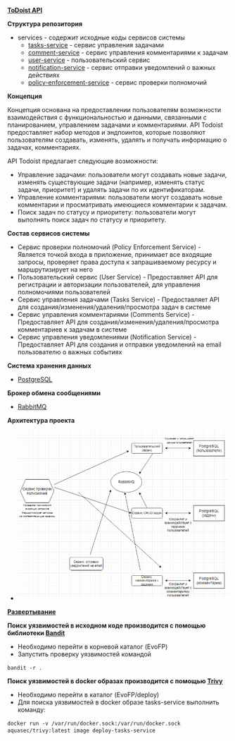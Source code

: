 **[ToDoist API](https://github.com/maaaaQ/EvoFP)**

**Структура репозитория**

- services - содержит исходные коды сервисов системы
  - [tasks-service](https://github.com/maaaaQ/EvoFP/tree/developer/services/tasks-service) - сервис управления задачами
  - [comment-service](https://github.com/maaaaQ/EvoFP/tree/developer/services/comment-service) - сервис управления комментариями к задачам
  - [user-service](https://github.com/maaaaQ/EvoFP/tree/developer/services/user-service) - пользовательский сервис
  - [notification-service](https://github.com/maaaaQ/EvoFP/tree/developer/services/notification-service) - сервис отправки уведомлений о важных действиях
  - [policy-enforcement-service](https://github.com/maaaaQ/EvoFP/tree/developer/services/policy-enforcement-service) - сервис проверки полномочий

**Концепция**

Концепция основана на предоставлении пользователям возможности взаимодействия с функциональностью и данными, связанными с планированием, управлением задачами и комментариями.
API Todoist предоставляет набор методов и эндпоинтов, которые позволяют пользователям создавать, изменять, удалять и получать информацию о задачах, комментариях.

API Todoist предлагает следующие возможности:

- Управление задачами: пользователи могут создавать новые задачи, изменять существующие задачи (например, изменять статус задачи, приоритет) и удалять задачи по их идентификаторам.
- Управление комментариями: пользователи могут создавать новые комментарии и просматривать имеющиеся комментарии к задачам.
- Поиск задач по статусу и приоритету: пользователи могут выполнять поиск задач по статусу и приоритету.

**Состав сервисов системы**

- Сервис проверки полномочий (Policy Enforcement Service) - Является точкой входа в приложение, принимает все входящие запросы, проверяет права доступа к запрашиваемому ресурсу и маршрутизирует на него
- Пользовательский сервис (User Service) - Предоставляет API для регистрации и авторизации пользователей, для управления полномочиями пользователей
- Сервис управления задачами (Tasks Service) - Предоставляет API для создания/изменения/удаления/просмотра задач в системе
- Сервис управления комментариями (Comments Service) - Предоставляет API для создания/изменения/удаления/просмотра комментариев к задачам в системе
- Сервис управления уведомлениями (Notification Service) - Предоставляет API для создания и отправки уведомлений на email пользователю о важных событиях

**Система хранения данных**

- [PostgreSQL](https://www.postgresql.org/)

**Брокер обмена сообщениями**

- [RabbitMQ](https://www.rabbitmq.com/)

**Архитектура проекта**

- ![Архитектура](https://github.com/maaaaQ/EvoFP/blob/developer/architecture.png)

**[Развертывание](https://github.com/maaaaQ/EvoFP/tree/developer/deploy)**

**Поиск уязвимостей в исходном коде производится с помощью библиотеки [Bandit](https://github.com/PyCQA/bandit)**

- Необходимо перейти в корневой каталог (EvoFP)
- Запустить проверку уязвимостей командой

```
bandit -r .
```

**Поиск уязвимостей в docker образах производится с помощью [Trivy](https://github.com/aquasecurity/trivy)**

- Необходимо перейти в каталог (EvoFP/deploy)
- Для поиска уязвимостей в docker образе tasks-service выполнить команду:

```
docker run -v /var/run/docker.sock:/var/run/docker.sock aquasec/trivy:latest image deploy-tasks-service
```

